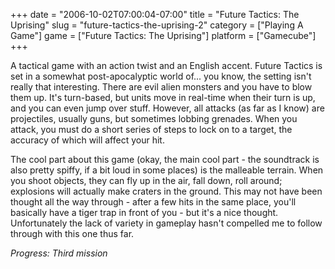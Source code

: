 +++
date = "2006-10-02T07:00:04-07:00"
title = "Future Tactics: The Uprising"
slug = "future-tactics-the-uprising-2"
category = ["Playing A Game"]
game = ["Future Tactics: The Uprising"]
platform = ["Gamecube"]
+++

A tactical game with an action twist and an English accent. Future Tactics is set in a somewhat post-apocalyptic world of... you know, the setting isn't really that interesting. There are evil alien monsters and you have to blow them up. It's turn-based, but units move in real-time when their turn is up, and you can even jump over stuff. However, all attacks (as far as I know) are projectiles, usually guns, but sometimes lobbing grenades. When you attack, you must do a short series of steps to lock on to a target, the accuracy of which will affect your hit.

The cool part about this game (okay, the main cool part - the soundtrack is also pretty spiffy, if a bit loud in some places) is the malleable terrain. When you shoot objects, they can fly up in the air, fall down, roll around; explosions will actually make craters in the ground. This may not have been thought all the way through - after a few hits in the same place, you'll basically have a tiger trap in front of you - but it's a nice thought. Unfortunately the lack of variety in gameplay hasn't compelled me to follow through with this one thus far.

<i>Progress: Third mission</i>